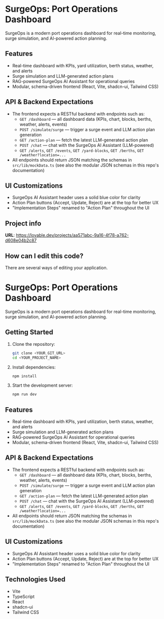 
# SurgeOps: Port Operations Dashboard

SurgeOps is a modern port operations dashboard for real-time monitoring, surge simulation, and AI-powered action planning.

## Features

- Real-time dashboard with KPIs, yard utilization, berth status, weather, and alerts
- Surge simulation and LLM-generated action plans
- RAG-powered SurgeOps AI Assistant for operational queries
- Modular, schema-driven frontend (React, Vite, shadcn-ui, Tailwind CSS)

## API & Backend Expectations

- The frontend expects a RESTful backend with endpoints such as:
	- `GET /dashboard` — all dashboard data (KPIs, chart, blocks, berths, weather, alerts, events)
	- `POST /simulate/surge` — trigger a surge event and LLM action plan generation
	- `GET /action-plan` — fetch the latest LLM-generated action plan
	- `POST /chat` — chat with the SurgeOps AI Assistant (LLM-powered)
	- `GET /alerts`, `GET /events`, `GET /yard-blocks`, `GET /berths`, `GET /weather?location=...`
- All endpoints should return JSON matching the schemas in `src/lib/mockData.ts` (see also the modular JSON schemas in this repo's documentation)

## UI Customizations

- SurgeOps AI Assistant header uses a solid blue color for clarity
- Action Plan buttons (Accept, Update, Reject) are at the top for better UX
- "Implementation Steps" renamed to "Action Plan" throughout the UI


## Project info

**URL**: https://lovable.dev/projects/aa571abc-9a16-4f78-a762-d608e04b2c87

## How can I edit this code?

There are several ways of editing your application.


# SurgeOps: Port Operations Dashboard

SurgeOps is a modern port operations dashboard for real-time monitoring, surge simulation, and AI-powered action planning.

## Getting Started

1. Clone the repository:
	```sh
	git clone <YOUR_GIT_URL>
	cd <YOUR_PROJECT_NAME>
	```
2. Install dependencies:
	```sh
	npm install
	```
3. Start the development server:
	```sh
	npm run dev
	```

## Features

- Real-time dashboard with KPIs, yard utilization, berth status, weather, and alerts
- Surge simulation and LLM-generated action plans
- RAG-powered SurgeOps AI Assistant for operational queries
- Modular, schema-driven frontend (React, Vite, shadcn-ui, Tailwind CSS)

## API & Backend Expectations

- The frontend expects a RESTful backend with endpoints such as:
  - `GET /dashboard` — all dashboard data (KPIs, chart, blocks, berths, weather, alerts, events)
  - `POST /simulate/surge` — trigger a surge event and LLM action plan generation
  - `GET /action-plan` — fetch the latest LLM-generated action plan
  - `POST /chat` — chat with the SurgeOps AI Assistant (LLM-powered)
  - `GET /alerts`, `GET /events`, `GET /yard-blocks`, `GET /berths`, `GET /weather?location=...`
- All endpoints should return JSON matching the schemas in `src/lib/mockData.ts` (see also the modular JSON schemas in this repo's documentation)

## UI Customizations

- SurgeOps AI Assistant header uses a solid blue color for clarity
- Action Plan buttons (Accept, Update, Reject) are at the top for better UX
- "Implementation Steps" renamed to "Action Plan" throughout the UI

## Technologies Used

- Vite
- TypeScript
- React
- shadcn-ui
- Tailwind CSS

